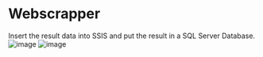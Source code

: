 ﻿# Webscrapper
Insert the result data into SSIS and put the result in a SQL Server Database.
![image](https://user-images.githubusercontent.com/60939601/187092918-29ecaf93-afad-4484-ba67-c7b44efe22f9.png)
![image](https://user-images.githubusercontent.com/60939601/187092933-f9c5df67-69e7-4749-898d-779eaf866d1d.png)
